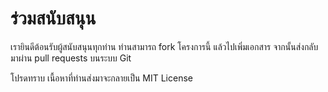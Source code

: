 # ร่วมสนับสนุน

เรายินดีต้อนรับผู้สนับสนุนทุกท่าน ท่านสามารถ fork โครงการนี้ แล้วไปเพิ่มเอกสาร จากนั้นส่งกลับมาผ่าน pull requests บนระบบ Git

โปรดทราบ เนื้อหาที่ท่านส่งมาจะกลายเป็น MIT License

